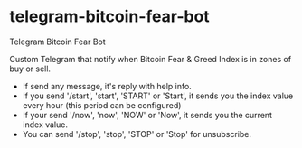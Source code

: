 # telegram-bitcoin-fear-bot
Telegram Bitcoin Fear Bot

Custom Telegram that notify when Bitcoin Fear & Greed Index is in zones of buy or sell.

- If send any message, it's reply with help info.
- If you send '/start', 'start', 'START' or 'Start', it sends you the index value every hour (this period can be configured)
- If your send '/now', 'now', 'NOW' or 'Now', it sends you the current index value.
- You can send '/stop', 'stop', 'STOP' or 'Stop' for unsubscribe.

